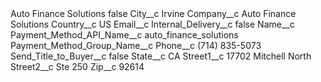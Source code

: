 <?xml version="1.0" encoding="UTF-8"?>
<CustomMetadata xmlns="http://soap.sforce.com/2006/04/metadata" xmlns:xsi="http://www.w3.org/2001/XMLSchema-instance" xmlns:xsd="http://www.w3.org/2001/XMLSchema">
    <label>Auto Finance Solutions</label>
    <protected>false</protected>
    <values>
        <field>City__c</field>
        <value xsi:type="xsd:string">Irvine</value>
    </values>
    <values>
        <field>Company__c</field>
        <value xsi:type="xsd:string">Auto Finance Solutions</value>
    </values>
    <values>
        <field>Country__c</field>
        <value xsi:type="xsd:string">US</value>
    </values>
    <values>
        <field>Email__c</field>
        <value xsi:nil="true"/>
    </values>
    <values>
        <field>Internal_Delivery__c</field>
        <value xsi:type="xsd:boolean">false</value>
    </values>
    <values>
        <field>Name__c</field>
        <value xsi:nil="true"/>
    </values>
    <values>
        <field>Payment_Method_API_Name__c</field>
        <value xsi:type="xsd:string">auto_finance_solutions</value>
    </values>
    <values>
        <field>Payment_Method_Group_Name__c</field>
        <value xsi:nil="true"/>
    </values>
    <values>
        <field>Phone__c</field>
        <value xsi:type="xsd:string">(714) 835-5073</value>
    </values>
    <values>
        <field>Send_Title_to_Buyer__c</field>
        <value xsi:type="xsd:boolean">false</value>
    </values>
    <values>
        <field>State__c</field>
        <value xsi:type="xsd:string">CA</value>
    </values>
    <values>
        <field>Street1__c</field>
        <value xsi:type="xsd:string">17702 Mitchell North</value>
    </values>
    <values>
        <field>Street2__c</field>
        <value xsi:type="xsd:string">Ste 250</value>
    </values>
    <values>
        <field>Zip__c</field>
        <value xsi:type="xsd:string">92614</value>
    </values>
</CustomMetadata>
